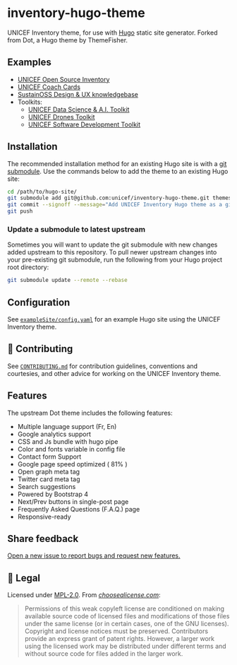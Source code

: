 inventory-hugo-theme
====================

<!--
    Style rule: one sentence per line please!
    This makes git diffs easier to read. :)
-->

UNICEF Inventory theme, for use with [Hugo](https://gohugo.io/) static site generator.
Forked from Dot, a Hugo theme by ThemeFisher.


## Examples

* [UNICEF Open Source Inventory](https://unicef.github.io/inventory/)
* [UNICEF Coach Cards](https://unicef.github.io/coach/)
* [SustainOSS Design & UX knowledgebase](https://sustainers.github.io/design/)
* Toolkits:
    * [UNICEF Data Science & A.I. Toolkit](https://unicef.github.io/ooi-toolkit-ds/)
    * [UNICEF Drones Toolkit](https://unicef.github.io/drone-4sdgtoolkit/)
    * [UNICEF Software Development Toolkit](https://unicef.github.io/ooi-toolkit-software/)


## Installation

The recommended installation method for an existing Hugo site is with a [git submodule](https://git-scm.com/docs/git-submodule).
Use the commands below to add the theme to an existing Hugo site:

```bash
cd /path/to/hugo-site/
git submodule add git@github.com:unicef/inventory-hugo-theme.git themes/inventory
git commit --signoff --message="Add UNICEF Inventory Hugo theme as a git submodule"
git push
```

### Update a submodule to latest upstream

Sometimes you will want to update the git submodule with new changes added upstream to this repository.
To pull newer upstream changes into your pre-existing git submodule, run the following from your Hugo project root directory:

```bash
git submodule update --remote --rebase
```


## Configuration

See [`exampleSite/config.yaml`](/exampleSite/config.yaml) for an example Hugo site using the UNICEF Inventory theme.


## :busts_in_silhouette: Contributing

See [`CONTRIBUTING.md`](/.github/CONTRIBUTING.md) for contribution guidelines, conventions and courtesies, and other advice for working on the UNICEF Inventory theme.


## Features

The upstream Dot theme includes the following features:

- Multiple language support (Fr, En)
- Google analytics support
- CSS and Js bundle with hugo pipe
- Color and fonts variable in config file
- Contact form Support
- Google page speed optimized ( 81% )
- Open graph meta tag
- Twitter card meta tag
- Search suggestions
- Powered by Bootstrap 4
- Next/Prev buttons in single-post page
- Frequently Asked Questions (F.A.Q.) page
- Responsive-ready


## Share feedback

[Open a new issue to report bugs and request new features.](https://github.com/unicef/inventory-hugo-theme/issues/new/choose)


## :memo: Legal

Licensed under [MPL-2.0](https://www.mozilla.org/en-US/MPL/ "About the Mozilla Public License").
From [_choosealicense.com_](https://choosealicense.com/licenses/mpl-2.0/):

> Permissions of this weak copyleft license are conditioned on making available source code of licensed files and modifications of those files under the same license (or in certain cases, one of the GNU licenses).
> Copyright and license notices must be preserved.
> Contributors provide an express grant of patent rights.
> However, a larger work using the licensed work may be distributed under different terms and without source code for files added in the larger work.
